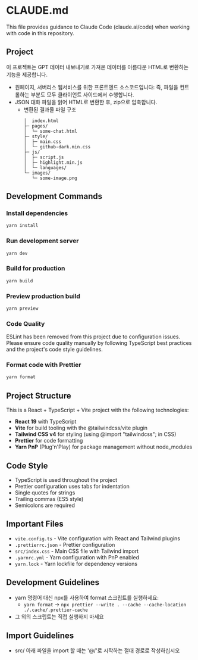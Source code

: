 # CLAUDE.md

This file provides guidance to Claude Code (claude.ai/code) when working with code in this repository.

## Project

이 프로젝트는 GPT 데이터 내보내기로 가져온 데이터를 아름다운 HTML로 변환하는 기능을 제공합니다.

- 원페이지, 서버리스 웹서비스를 위한 프론트엔드 소스코드입니다: 즉, 파일을 컨트롤하는 부분도 모두 클라이언트 사이드에서 수행합니다.
- JSON 대화 파일을 읽어 HTML로 변환한 후, zip으로 압축합니다.
  - 변환된 결과물 파일 구조
    ```
    │  index.html
    ├─ pages/
    │  └─ some-chat.html
    ├─ style/
    │  ├─ main.css
    │  └─ github-dark.min.css
    ├─ js/
    │  ├─ script.js
    │  ├─ highlight.min.js
    │  └─ languages/
    └─ images/
       └─ some-image.png
    ```

## Development Commands

### Install dependencies

```bash
yarn install
```

### Run development server

```bash
yarn dev
```

### Build for production

```bash
yarn build
```

### Preview production build

```bash
yarn preview
```

### Code Quality

ESLint has been removed from this project due to configuration issues. Please ensure code quality manually by following TypeScript best practices and the project's code style guidelines.

### Format code with Prettier

```bash
yarn format
```

## Project Structure

This is a React + TypeScript + Vite project with the following technologies:

- **React 19** with TypeScript
- **Vite** for build tooling with the @tailwindcss/vite plugin
- **Tailwind CSS v4** for styling (using @import "tailwindcss"; in CSS)
- **Prettier** for code formatting
- **Yarn PnP** (Plug'n'Play) for package management without node_modules

## Code Style

- TypeScript is used throughout the project
- Prettier configuration uses tabs for indentation
- Single quotes for strings
- Trailing commas (ES5 style)
- Semicolons are required

## Important Files

- `vite.config.ts` - Vite configuration with React and Tailwind plugins
- `.prettierrc.json` - Prettier configuration
- `src/index.css` - Main CSS file with Tailwind import
- `.yarnrc.yml` - Yarn configuration with PnP enabled
- `yarn.lock` - Yarn lockfile for dependency versions

## Development Guidelines

- yarn 명령어 대신 npx를 사용하여 format 스크립트를 실행하세요:
  - `yarn format` → `npx prettier --write . --cache --cache-location ./.cache/.prettier-cache`
- 그 외의 스크립트는 직접 실행하지 마세요

## Import Guidelines

- src/ 아래 파일을 import 할 때는 '@/'로 시작하는 절대 경로로 작성하십시오
